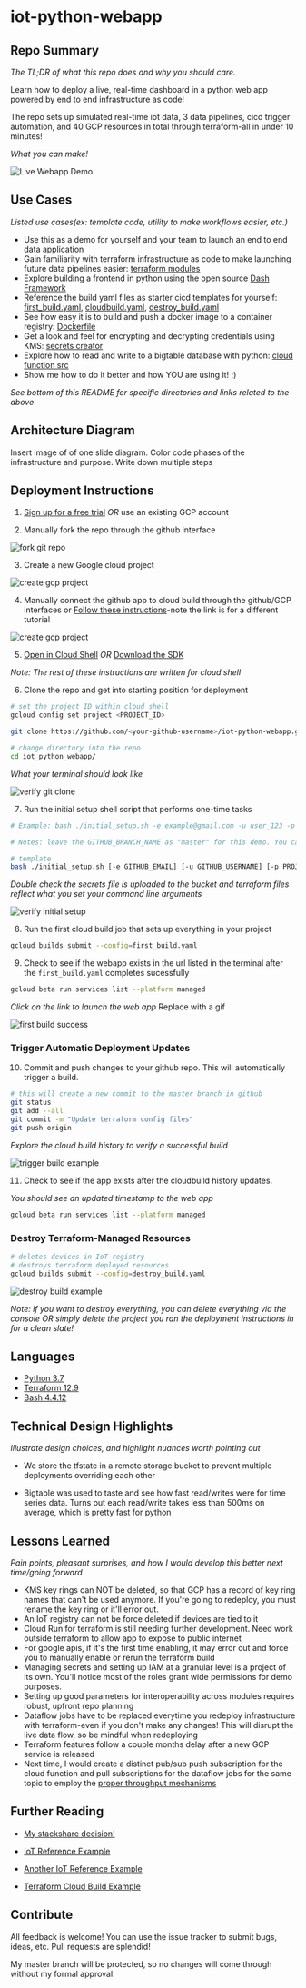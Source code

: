 # iot-python-webapp

## Repo Summary

_The TL;DR of what this repo does and why you should care._

Learn how to deploy a live, real-time dashboard in a python web app powered by end to end infrastructure as code!

The repo sets up simulated real-time iot data, 3 data pipelines, cicd trigger automation, and 40 GCP resources in total through terraform-all in under 10 minutes!

_What you can make!_

![Live Webapp Demo](/documentation/live-webapp-demo.gif)

## Use Cases

_Listed use cases(ex: template code, utility to make workflows easier, etc.)_

- Use this as a demo for yourself and your team to launch an end to end data application
- Gain familiarity with terraform infrastructure as code to make launching future data pipelines easier: [terraform modules](/tf_modules/main.tf)
- Explore building a frontend in python using the open source [Dash Framework](https://plot.ly/dash/)
- Reference the build yaml files as starter cicd templates for yourself: [first_build.yaml](first_build.yaml), [cloudbuild.yaml](cloudbuild.yaml), [destroy_build.yaml](destroy_build.yaml)
- See how easy it is to build and push a docker image to a container registry: [Dockerfile](Dockerfile)
- Get a look and feel for encrypting and decrypting credentials using KMS: [secrets creator](/tf_modules/modules/secrets_manager/main.tf)
- Explore how to read and write to a bigtable database with python: [cloud function src](tf_modules/modules/data_pipeline/cloud_function_src/main.py)
- Show me how to do it better and how YOU are using it! ;)

_See bottom of this README for specific directories and links related to the above_

## Architecture Diagram

Insert image of of one slide diagram. Color code phases of the infrastructure and purpose.
Write down multiple steps

## Deployment Instructions

1. [Sign up for a free trial](https://cloud.google.com/free/?hl=ar) _OR_ use an existing GCP account

2. Manually fork the repo through the github interface

![fork git repo](/documentation/fork-git-repo.png)

3. Create a new Google cloud project

![create gcp project](/documentation/create-gcp-project.gif)

4. Manually connect the github app to cloud build through the github/GCP interfaces or [Follow these instructions](https://cloud.google.com/solutions/managing-infrastructure-as-code#directly_connecting_cloud_build_to_your_github_repository)-note the link is for a different tutorial

![create gcp project](/documentation/connect-cloudbuild-to-github.gif)

5. [Open in Cloud Shell](https://console.cloud.google.com/cloudshell/editor) _OR_ [Download the SDK](https://cloud.google.com/sdk/docs/quickstarts)

_Note: The rest of these instructions are written for cloud shell_

6. Clone the repo and get into starting position for deployment

```bash
# set the project ID within cloud shell
gcloud config set project <PROJECT_ID>

git clone https://github.com/<your-github-username>/iot-python-webapp.git

# change directory into the repo
cd iot_python_webapp/
```

_What your terminal should look like_

![verify git clone](/documentation/verify-git-clone.png)

7. Run the initial setup shell script that performs one-time tasks

```bash
# Example: bash ./initial_setup.sh -e example@gmail.com -u user_123 -p ferrous-weaver-256122 -s demo-service-account -g gcp_signup_name_3 -b master

# Notes: leave the GITHUB_BRANCH_NAME as "master" for this demo. You can find the GCP_USERNAME for your project in the cloud shell terminal before the "@" "realsww123@cloudshell"

# template
bash ./initial_setup.sh [-e GITHUB_EMAIL] [-u GITHUB_USERNAME] [-p PROJECT_ID] [-s SERVICE_ACCOUNT_NAME] [-g GCP_USERNAME] [-b GITHUB_BRANCH_NAME]
```

_Double check the secrets file is uploaded to the bucket and terraform files reflect what you set your command line arguments_

![verify initial setup](/documentation/verify-initial-setup.png)

8. Run the first cloud build job that sets up everything in your project

```bash
gcloud builds submit --config=first_build.yaml
```

9. Check to see if the webapp exists in the url listed in the terminal after the `first_build.yaml` completes sucessfully

```bash
gcloud beta run services list --platform managed
```

_Click on the link to launch the web app_
Replace with a gif

![first build success](/documentation/first-build-success.png)

### Trigger Automatic Deployment Updates

10. Commit and push changes to your github repo. This will automatically trigger a build.

```bash
# this will create a new commit to the master branch in github
git status
git add --all
git commit -m "Update terraform config files"
git push origin
```

_Explore the cloud build history to verify a successful build_

![trigger build example](/documentation/trigger-build-example.gif)

11. Check to see if the app exists after the cloudbuild history updates.

_You should see an updated timestamp to the web app_

```bash
gcloud beta run services list --platform managed
```

### Destroy Terraform-Managed Resources

```bash
# deletes devices in IoT registry
# destroys terraform deployed resources
gcloud builds submit --config=destroy_build.yaml
```

![destroy build example](/documentation/destroy-build-example.gif)

_Note: if you want to destroy everything, you can delete everything via the console OR simply delete the project you ran the deployment instructions in for a clean slate!_

## Languages

- [Python 3.7](https://www.python.org/downloads/release/python-370/)
- [Terraform 12.9](https://www.terraform.io/)
- [Bash 4.4.12](https://www.gnu.org/software/bash/)

## Technical Design Highlights

_Illustrate design choices, and highlight nuances worth pointing out_

- We store the tfstate in a remote storage bucket to prevent multiple deployments overriding each other

- Bigtable was used to taste and see how fast read/writes were for time series data. Turns out each read/write takes less than 500ms on average, which is pretty fast for python

## Lessons Learned

_Pain points, pleasant surprises, and how I would develop this better next time/going forward_

- KMS key rings can NOT be deleted, so that GCP has a record of key ring names that can't be used anymore. If you're going to redeploy, you must rename the key ring or it'll error out.
- An IoT registry can not be force deleted if devices are tied to it
- Cloud Run for terraform is still needing further development. Need work outside terraform to allow app to expose to public internet
- For google apis, if it's the first time enabling, it may error out and force you to manually enable or rerun the terraform build
- Managing secrets and setting up IAM at a granular level is a project of its own. You'll notice most of the roles grant wide permissions for demo purposes.
- Setting up good parameters for interoperability across modules requires robust, upfront repo planning
- Dataflow jobs have to be replaced everytime you redeploy infrastructure with terraform-even if you don't make any changes! This will disrupt the live data flow, so be mindful when redeploying
- Terraform features follow a couple months delay after a new GCP service is released
- Next time, I would create a distinct pub/sub push subscription for the cloud function and pull subscriptions for the dataflow jobs for the same topic to employ the [proper throughput mechanisms](https://cloud.google.com/pubsub/docs/subscriber#push-subscription)

## Further Reading

- [My stackshare decision!](https://stackshare.io/sungchun12/my-stack)

- [IoT Reference Example](https://github.com/GoogleCloudPlatform/professional-services/tree/master/examples/iot-nirvana)

- [Another IoT Reference Example](https://cloud.google.com/solutions/designing-connected-vehicle-platform)

- [Terraform Cloud Build Example](https://github.com/GoogleCloudPlatform/solutions-terraform-cloudbuild-gitops)

## Contribute

All feedback is welcome! You can use the issue tracker to submit bugs, ideas, etc. Pull requests are splendid!

My master branch will be protected, so no changes will come through without my formal approval.
